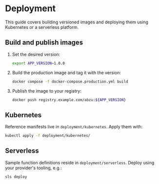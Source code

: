 # Deployment

This guide covers building versioned images and deploying them using Kubernetes or a serverless platform.

## Build and publish images

1. Set the desired version:
   ```bash
   export APP_VERSION=1.0.0
   ```
2. Build the production image and tag it with the version:
   ```bash
   docker compose -f docker-compose.production.yml build
   ```
3. Publish the image to your registry:
   ```bash
   docker push registry.example.com/abzu:${APP_VERSION}
   ```

## Kubernetes

Reference manifests live in `deployment/kubernetes`. Apply them with:

```bash
kubectl apply -f deployment/kubernetes/
```

## Serverless

Sample function definitions reside in `deployment/serverless`. Deploy using your provider's tooling, e.g.:

```bash
sls deploy
```

